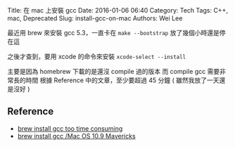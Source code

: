 Title: 在 mac 上安裝 gcc
Date: 2016-01-06 06:40
Category: Tech
Tags: C++, mac, Deprecated
Slug: install-gcc-on-mac
Authors: Wei Lee

最近用 brew 來安裝 gcc 5.3，一直卡在 `make --bootstrap`
放了幾個小時還是停在這

<!--more-->

之後才查到，要用 xcode 的命令來安裝
`xcode-select --install`

主要是因為 homebrew 下載的是還沒 compile 過的版本
而 compile gcc 需要非常長的時間
根據 Reference 中的文章，至少要超過 45 分鐘 ( 雖然我放了一天還是沒好 )

## Reference

* [brew install gcc too time consuming](http://stackoverflow.com/questions/24966404/brew-install-gcc-too-time-consuming)
* [brew install gcc /Mac OS 10.9 Mavericks](http://superuser.com/questions/788256/brew-install-gcc-mac-os-10-9-mavericks)

